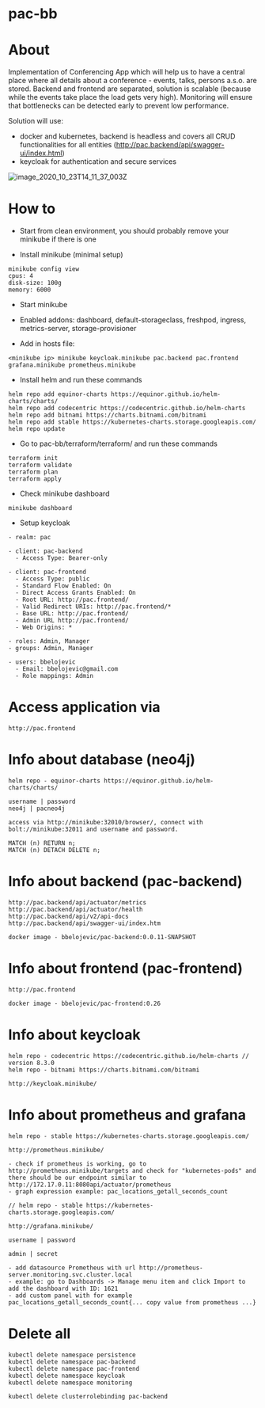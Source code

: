 # pac-bb

# About

Implementation of Conferencing App which will help us to have a central place where all details about a conference - events, talks, persons a.s.o. are stored. 
Backend and frontend are separated, solution is scalable (because while the events take place the load gets very high).
Monitoring will ensure that bottlenecks can be detected early to prevent low performance.

Solution will use:
 
- docker and kubernetes, backend is headless and covers all CRUD functionalities for all entities (http://pac.backend/api/swagger-ui/index.html)
- keycloak for authentication and secure services

![image_2020_10_23T14_11_37_003Z](https://user-images.githubusercontent.com/19586444/97015797-48528f00-154c-11eb-852c-b403ec4d57e9.png)

# How to

- Start from clean environment, you should probably remove your minikube if there is one

- Install minikube (minimal setup)

```
minikube config view
cpus: 4
disk-size: 100g
memory: 6000
```

- Start minikube

- Enabled addons: dashboard, default-storageclass, freshpod, ingress, metrics-server, storage-provisioner

- Add in hosts file:

```
<minikube ip> minikube keycloak.minikube pac.backend pac.frontend grafana.minikube prometheus.minikube
```

- Install helm and run these commands

```
helm repo add equinor-charts https://equinor.github.io/helm-charts/charts/
helm repo add codecentric https://codecentric.github.io/helm-charts
helm repo add bitnami https://charts.bitnami.com/bitnami
helm repo add stable https://kubernetes-charts.storage.googleapis.com/
helm repo update
```

- Go to pac-bb/terraform/terraform/ and run these commands

```
terraform init
terraform validate
terraform plan
terraform apply
```

- Check minikube dashboard

```
minikube dashboard
```

- Setup keycloak

```
- realm: pac

- client: pac-backend
  - Access Type: Bearer-only

- client: pac-frontend
  - Access Type: public
  - Standard Flow Enabled: On
  - Direct Access Grants Enabled: On
  - Root URL: http://pac.frontend/
  - Valid Redirect URIs: http://pac.frontend/*
  - Base URL: http://pac.frontend/
  - Admin URL http://pac.frontend/
  - Web Origins: *
  
- roles: Admin, Manager
- groups: Admin, Manager

- users: bbelojevic
  - Email: bbelojevic@gmail.com
  - Role mappings: Admin
```

# Access application via 

```
http://pac.frontend
```

# Info about database (neo4j)

```
helm repo - equinor-charts https://equinor.github.io/helm-charts/charts/

username | password 
neo4j | pacneo4j

access via http://minikube:32010/browser/, connect with bolt://minikube:32011 and username and password.

MATCH (n) RETURN n;
MATCH (n) DETACH DELETE n;
```

# Info about backend (pac-backend)

```   
http://pac.backend/api/actuator/metrics
http://pac.backend/api/actuator/health
http://pac.backend/api/v2/api-docs
http://pac.backend/api/swagger-ui/index.htm

docker image - bbelojevic/pac-backend:0.0.11-SNAPSHOT
```

# Info about frontend (pac-frontend)

```
http://pac.frontend

docker image - bbelojevic/pac-frontend:0.26
```

# Info about keycloak

```
helm repo - codecentric https://codecentric.github.io/helm-charts // version 8.3.0
helm repo - bitnami https://charts.bitnami.com/bitnami

http://keycloak.minikube/

```

# Info about prometheus and grafana

```
helm repo - stable https://kubernetes-charts.storage.googleapis.com/

http://prometheus.minikube/

- check if prometheus is working, go to http://prometheus.minikube/targets and check for "kubernetes-pods" and there should be our endpoint similar to http://172.17.0.11:8080api/actuator/prometheus
- graph expression example: pac_locations_getall_seconds_count
```

```
// helm repo - stable https://kubernetes-charts.storage.googleapis.com/

http://grafana.minikube/

username | password

admin | secret

- add datasource Prometheus with url http://prometheus-server.monitoring.svc.cluster.local
- example: go to Dashboards -> Manage menu item and click Import to add the dashboard with ID: 1621
- add custom panel with for example pac_locations_getall_seconds_count{... copy value from prometheus ...}
```

# Delete all 

```
kubectl delete namespace persistence
kubectl delete namespace pac-backend
kubectl delete namespace pac-frontend
kubectl delete namespace keycloak
kubectl delete namespace monitoring

kubectl delete clusterrolebinding pac-backend
```
